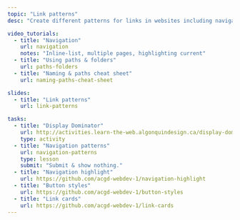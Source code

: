 ```yaml
---
topic: "Link patterns"
desc: "Create different patterns for links in websites including navigation highlighting, buttons and link cards."

video_tutorials:
  - title: "Navigation"
    url: navigation
    notes: "Inline-list, multiple pages, highlighting current"
  - title: "Using paths & folders"
    url: paths-folders
  - title: "Naming & paths cheat sheet"
    url: naming-paths-cheat-sheet

slides:
  - title: "Link patterns"
    url: link-patterns

tasks:
  - title: "Display Dominator"
    url: http://activities.learn-the-web.algonquindesign.ca/display-dominator/
    type: activity
  - title: "Navigation patterns"
    url: navigation-patterns
    type: lesson
    submit: "Submit & show nothing."
  - title: "Navigation highlight"
    url: https://github.com/acgd-webdev-1/navigation-highlight
  - title: "Button styles"
    url: https://github.com/acgd-webdev-1/button-styles
  - title: "Link cards"
    url: https://github.com/acgd-webdev-1/link-cards
---
```

